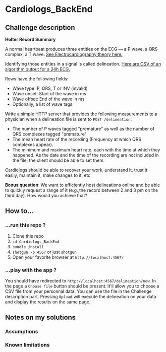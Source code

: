 # Cardiologs_BackEnd


## Challenge description

**Holter Record Summary**

A normal heartbeat produces three entities on the ECG — a P wave, a QRS complex, a T wave.
[See Electrocardiography theory here.](https://en.wikipedia.org/wiki/Electrocardiography#Theory)

Identifying those entities in a signal is called delineation. [Here are CSV of
an algorithm output for a 24h ECG.](https://cardiologs-public.s3.amazonaws.com/python-interview/record.csv)

Rows have the following fields:
   - Wave type: P, QRS, T or INV (invalid)
   - Wave onset: Start of the wave in ms
   - Wave offset: End of the wave in ms
- Optionally, a list of wave tags

Write a simple HTTP server that provides the following measurements to a physician when a delineation file is sent to `POST /delineation`:
- The number of P waves tagged "premature" as well as the number of QRS complexes tagged "premature"
- The mean heart rate of the recording (Frequency at which QRS complexes appear).
- The minimum and maximum heart rate, each with the time at which they happened. As the date and the time of the recording are not included in the file, the client should be able to set them.

Cardiologs should be able to recover your work, understand it, trust it easily, maintain it, make changes to it, etc

**Bonus question**: We want to efficiently host delineations online and be able to quickly request a range of it (e.g.,the record between 2 and 3 pm on the third day). How would you achieve that?


## How to...

### ...run this repo ?

1. Clone this repo
2. `cd Cardiologs_BackEnd`
3. `bundle install`
4. `shotgun -p 4567` or just `shotgun`
5. Open your favorite browser at `http://localhost:4567/`

### ...play with the app ?

You should have redirected to `http://localhost:4567/delineation/new`.
In the page a `Choose file` button should be present. It'll allow you to choose a CSV file from your personnal data.
You can use the file in the Challenge description part.
Pressing `Upload` will execute the delineation on your data and display the results on the same page.

## Notes on my solutions

### Assumptions

### Known limitations
